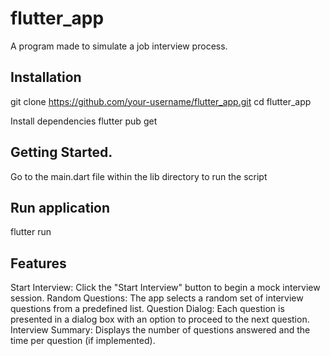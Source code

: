 # flutter_app

A program made to simulate a job interview process.

## Installation
git clone https://github.com/your-username/flutter_app.git
cd flutter_app

Install dependencies
flutter pub get

## Getting Started.
Go to the main.dart file within the lib directory to run the script

## Run application
flutter run

## Features
Start Interview: Click the "Start Interview" button to begin a mock interview session.
Random Questions: The app selects a random set of interview questions from a predefined list.
Question Dialog: Each question is presented in a dialog box with an option to proceed to the next question.
Interview Summary: Displays the number of questions answered and the time per question (if implemented).


